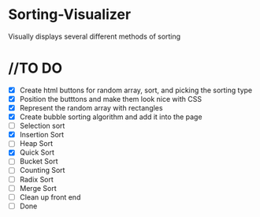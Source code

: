 # Sorting-Visualizer
Visually displays several different methods of sorting


# //TO DO
- [x] Create html buttons for random array, sort, and picking the sorting type
- [x] Position the butttons and make them look nice with CSS
- [x] Represent the random array with rectangles
- [x] Create bubble sorting algorithm and add it into the page
- [ ] Selection sort
- [x] Insertion Sort
- [ ] Heap Sort
- [x] Quick Sort
- [ ] Bucket Sort
- [ ] Counting Sort
- [ ] Radix Sort
- [ ] Merge Sort
- [ ] Clean up front end
- [ ] Done
